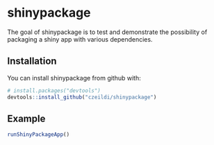 # shinypackage

The goal of shinypackage is to test and demonstrate the possibility of packaging a shiny app with various dependencies.

## Installation

You can install shinypackage from github with:


``` r
# install.packages("devtools")
devtools::install_github("czeildi/shinypackage")
```

## Example

``` r
runShinyPackageApp()
```
